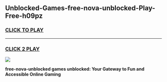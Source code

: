 
## Unblocked-Games-free-nova-unblocked-Play-Free-h09pz
<h3>
<a href="https://premium76.site?title=free-nova-unblocked&ref=23A">CLICK TO PLAY</a></h3>
<hr>

<h3>
<a href="https://premium76.site?title=free-nova-unblocked&ref=23A">CLICK 2 PLAY</a>
  
</h3>

<a href="https://premium76.site?title=free-nova-unblocked&ref=23A"><img src="https://clearcache.store/games.png"></a>


**free-nova-unblocked games unblocked: Your Gateway to Fun and Accessible Online Gaming**
